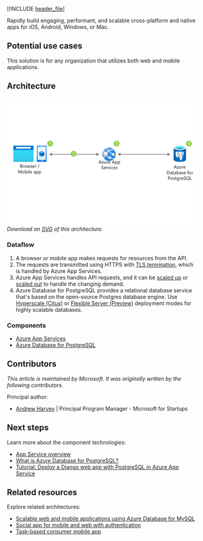 [!INCLUDE [header_file](../../../includes/sol-idea-header.md)]

Rapidly build engaging, performant, and scalable cross-platform and native apps for iOS, Android, Windows, or Mac.

## Potential use cases

This solution is for any organization that utilizes both web and mobile applications.

## Architecture

![Architecture diagram shows browser or mobile app requests to Azure App Services to Azure Database for Postgres S Q L.](../media/scalable-web-and-mobile-applications-using-azure-database-for-postgresql.png)
_Download an [SVG](../media/scalable-web-and-mobile-applications-using-azure-database-for-postgresql.svg) of this architecture._

### Dataflow

1. A browser or mobile app makes requests for resources from the API.
1. The requests are transmitted using HTTPS with [TLS termination](/azure/app-service/configure-ssl-certificate), which is handled by Azure App Services.
1. Azure App Services handles API requests, and it can be [scaled up](/azure/app-service/manage-scale-up) or [scaled out](/azure/azure-monitor/autoscale/autoscale-get-started) to handle the changing demand.
1. Azure Database for PostgreSQL provides a relational database service that's based on the open-source Postgres database engine. Use [Hyperscale (Citus)](/azure/postgresql/hyperscale-overview) or [Flexible Server (Preview)](/azure/postgresql/flexible-server/overview) deployment modes for highly scalable databases.

### Components

- [Azure App Services](https://azure.microsoft.com/services/app-service)
- [Azure Database for PostgreSQL](https://azure.microsoft.com/en-us/services/postgresql)

## Contributors

*This article is maintained by Microsoft. It was originally written by the following contributors.*

Principal author:

 * [Andrew Harvey](https://www.linkedin.com/in/andrewharvey) | Principal Program Manager - Microsoft for Startups

## Next steps

Learn more about the component technologies:

- [App Service overview](/azure/app-service/overview)
- [What is Azure Database for PostgreSQL?](/azure/postgresql/overview)
- [Tutorial: Deploy a Django web app with PostgreSQL in Azure App Service](/azure/app-service/tutorial-python-postgresql-app)

## Related resources

Explore related architectures:

- [Scalable web and mobile applications using Azure Database for MySQL](./scalable-web-and-mobile-applications-using-azure-database-for-mysql.yml)
- [Social app for mobile and web with authentication](./social-mobile-and-web-app-with-authentication.yml)
- [Task-based consumer mobile app](./task-based-consumer-mobile-app.yml)
